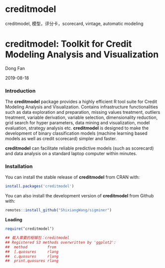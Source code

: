 # creditmodel
creditmodel, 模型，评分卡，scorecard, vintage, automatic modeling
# **creditmodel: Toolkit  for Credit Modeling Analysis and Visualization**

Dong Fan

2019-08-18

### Introduction



The **creditmodel** package provides a highly efficient R tool suite for Credit Modeling Analysis and Visualization. Contains infrastructure functionalities such as data exploration and preparation, missing values treatment, outliers treatment, variable derivation, variable selection, dimensionality reduction, grid search for hyper parameters, data mining and visualization, model evaluation, strategy analysis etc. **creditmodel** is designed to make the development of binary classification models (machine learning based models as well as credit scorecard) simpler and faster. 

**creditmodel** can facilitate reliable predictive models (such as scorecard) and data analysis on a standard laptop computer within minutes.

### Installation


You can install the stable release of **creditmodel** from CRAN with:

``` R
install.packages('creditmodel')
```

You can also install the development version of  **creditmodel** from Github with:

```R
remotes::install_github("ShixiangWang/sigminer")
```

**Loading**

```R
require(‘creditmodel’)
```

```R
## 载入需要的程辑包：creditmodel
## Registered S3 methods overwritten by 'ggplot2':
##  method         from 
##  [.quosures     rlang
##  c.quosures     rlang
##  print.quosures rlang
```
